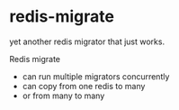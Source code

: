 # redis-migrate
yet another redis migrator that just works.

Redis migrate 
- can run multiple migrators concurrently
- can copy from one redis to many
- or from many to many
